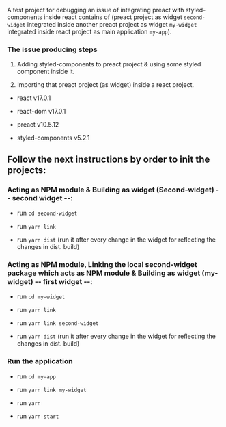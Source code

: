 A test project for debugging an issue of integrating preact with styled-components inside react contains of (preact project as widget `second-widget` integrated inside another preact project as widget `my-widget` integrated inside react project as main application `my-app`).

### The issue producing steps

1. Adding styled-components to preact project & using some styled component inside it.

2. Importing that preact project (as widget) inside a react project.


- react v17.0.1

- react-dom v17.0.1

- preact v10.5.12

- styled-components v5.2.1

## Follow the next instructions by order to init the projects:

### Acting as NPM module & Building as widget (Second-widget)  -- second widget --:

- run `cd second-widget`

- run `yarn link`

- run `yarn dist` (run it after every change in the widget for reflecting the changes in dist. build)


### Acting as NPM module, Linking the local second-widget package which acts as NPM module & Building as widget (my-widget) -- first widget --:

- run `cd my-widget`

- run `yarn link`

- run `yarn link second-widget`

- run `yarn dist` (run it after every change in the widget for reflecting the changes in dist. build)

### Run the application

- run `cd my-app`

- run `yarn link my-widget`

- run `yarn`

- run `yarn start`
